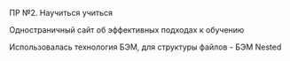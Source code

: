 ПР №2. Научиться учиться 

Одностраничный сайт об эффективных подходах к обучению

Использовалась технология БЭМ, для структуры файлов - БЭМ Nested

